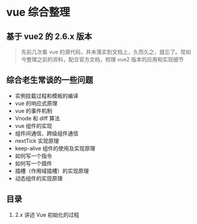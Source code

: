 # vue 综合整理

## 基于 vue2 的 2.6.x 版本

> 先前几次看 vue 的源代码，并未落实到文档上，久而久之，就忘了。现如今整理之前的资料，配合官方文档，梳理 vue2 版本的应用和实现细节

## 综合老生常谈的一些问题

- 实例挂载过程和模板的编译
- vue 的响应式原理
- vue 的事件机制
- Vnode 和 diff 算法
- vue 组件的实现
- 组件间通信、跨级组件通信
- nextTick 实现原理
- keep-alive 组件的使用及实现原理
- 如何写一个指令
- 如何写一个插件
- 插槽（作用域插槽）的实现原理
- 动态组件的实现原理

## 目录

1. 2.x 讲述 Vue 初始化的过程
